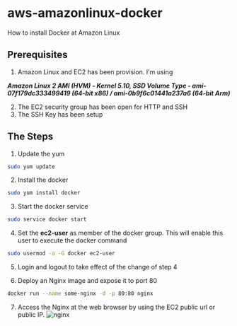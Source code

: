 # aws-amazonlinux-docker
How to install Docker at Amazon Linux

## Prerequisites
1. Amazon Linux and EC2 has been provision. I'm using

***Amazon Linux 2 AMI (HVM) - Kernel 5.10, SSD Volume Type - ami-07f179dc333499419 (64-bit x86) / ami-0b9f6c01441a237a6 (64-bit Arm)***

2. The EC2 security group has been open for HTTP and SSH
3. The SSH Key has been setup 

## The Steps
1. Update the yum
```bash
sudo yum update
```

2. Install the docker 
```bash
sudo yum install docker
```

3. Start the docker service
```bash
sudo service docker start
```

4. Set the **ec2-user** as member of the docker group. This will enable this user to execute the docker command
```bash
sudo usermod -a -G docker ec2-user
```

5. Login and logout to take effect of the change of step 4

6. Deploy an Nginx image and expose it to port 80
```bash
docker run --name some-nginx -d -p 80:80 nginx
```

7. Access the Nginx at the web browser by using the EC2 public url or public IP.
![nginx](img/awn-nginx-docker.png)
